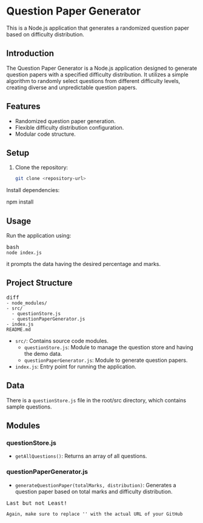 # Question Paper Generator

This is a Node.js application that generates a randomized question paper based on difficulty distribution.


## Introduction

The Question Paper Generator is a Node.js application designed to generate question papers with a specified difficulty distribution. It utilizes a simple algorithm to randomly select questions from different difficulty levels, creating diverse and unpredictable question papers.

## Features

- Randomized question paper generation.
- Flexible difficulty distribution configuration.
- Modular code structure.

## Setup

1. Clone the repository:

   ```bash
   git clone <repository-url>
   ```

Install dependencies:

npm install

## Usage

Run the application using:

<pre><div class="bg-black rounded-md"><div class="flex items-center relative text-gray-200 bg-gray-800 gizmo:dark:bg-token-surface-primary px-4 py-2 text-xs font-sans justify-between rounded-t-md"><span>bash</span></div><div class="p-4 overflow-y-auto"><code class="!whitespace-pre hljs language-bash">node index.js
</code></div></div></pre>

it prompts the data having the desired percentage and marks.

## Project Structure

<pre><div class="bg-black rounded-md"><div class="flex items-center relative text-gray-200 bg-gray-800 gizmo:dark:bg-token-surface-primary px-4 py-2 text-xs font-sans justify-between rounded-t-md"><span>diff</span></div><div class="p-4 overflow-y-auto"><code class="!whitespace-pre hljs language-diff">- node_modules/
- src/
  - questionStore.js
  - questionPaperGenerator.js
- index.js
README.md
</code></div></div></pre>

* `src/`: Contains source code modules.
  * `questionStore.js`: Module to manage the question store and having the demo data.
  * `questionPaperGenerator.js`: Module to generate question papers.
* `index.js`: Entry point for running the application.

## Data

There is a `questionStore.js` file in the root/src directory, which contains sample questions.

## Modules

### questionStore.js

* `getAllQuestions()`: Returns an array of all questions.

### questionPaperGenerator.js

* `generateQuestionPaper(totalMarks, distribution)`: Generates a question paper based on total marks and difficulty distribution.


<pre><div class="bg-black rounded-md"><div class="flex items-center relative text-gray-200 bg-gray-800 gizmo:dark:bg-token-surface-primary px-4 py-2 text-xs font-sans justify-between rounded-t-md"><span>Last but not Least!</span></div><div class="p-4 overflow-y-auto"><code class="!whitespace-pre hljs language-vbnet">
Again, make sure to replace '<repository-url>' with the actual URL of your GitHub </code></div></div></pre>
